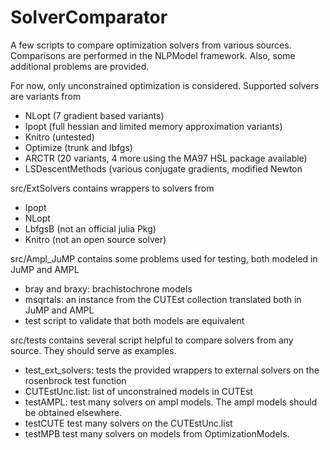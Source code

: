 # SolverComparator

A few scripts to compare optimization solvers from various sources. Comparisons are performed in the NLPModel framework. Also, some additional problems are provided.

For now, only unconstrained optimization is considered. Supported solvers are variants from
- NLopt (7 gradient based variants)
- Ipopt (full hessian and limited memory approximation variants)
- Knitro (untested)
- Optimize (trunk and lbfgs)
- ARCTR (20 variants, 4 more using the MA97 HSL package available)
- LSDescentMethods (various conjugate gradients, modified Newton

src/ExtSolvers contains wrappers to solvers from
- Ipopt
- NLopt
- LbfgsB (not an official julia Pkg)
- Knitro (not an open source solver)

src/Ampl_JuMP contains some problems used for testing, both modeled in JuMP and AMPL
- bray and braxy: brachistochrone models
- msqrtals: an instance from the CUTEst collection translated both in JuMP and AMPL
- test script to validate that both models are equivalent

src/tests contains several script helpful to compare solvers from any source. They should serve as examples.
- test_ext_solvers: tests the provided wrappers to external solvers on the rosenbrock test function
- CUTEstUnc.list: list of unconstrained models in CUTEst
- testAMPL: test many solvers on ampl models. The ampl models should be obtained elsewhere.
- testCUTE test many solvers on the CUTEstUnc.list
- testMPB test many solvers on models from OptimizationModels.
